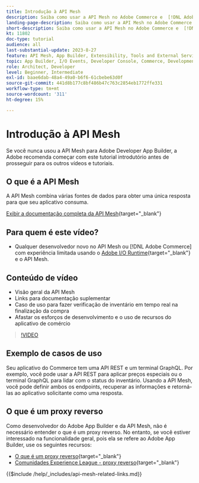 ```yaml
---
title: Introdução à API Mesh
description: Saiba como usar a API Mesh no Adobe Commerce e  [!DNL Adobe App Builder]. Saiba como instalar o Construtor de aplicativos da Adobe, trabalhar em projetos, criar um proxy reverso de GraphQL e muito mais.
landing-page-description: Saiba como usar a API Mesh no Adobe Commerce e  [!DNL Adobe App Builder]. Saiba como instalar o Adobe IO, trabalhar em projetos, criar um proxy reverso de GraphQL e muito mais.
short-description: Saiba como usar a API Mesh no Adobe Commerce e  [!DNL Adobe App Builder]. Saiba como instalar o Adobe IO, trabalhar em projetos, criar um proxy reverso de GraphQL e muito mais.
kt: 11802
doc-type: tutorial
audience: all
last-substantial-update: 2023-8-27
feature: API Mesh, App Builder, Extensibility, Tools and External Services, Backend Development
topic: App Builder, I/O Events, Developer Console, Commerce, Development, Integrations
role: Architect, Developer
level: Beginner, Intermediate
exl-id: baae6dab-48a4-49a0-b6f6-61cbebe63d0f
source-git-commit: 441d8b177c8bf486b47c763c2854eb1772ffe331
workflow-type: tm+mt
source-wordcount: '311'
ht-degree: 15%

---
```


# Introdução à API Mesh

Se você nunca usou a API Mesh para Adobe Developer App Builder, a Adobe recomenda começar com este tutorial introdutório antes de prosseguir para os outros vídeos e tutoriais.

## O que é a API Mesh

A API Mesh combina várias fontes de dados para obter uma única resposta para que seu aplicativo consuma.

[Exibir a documentação completa da API Mesh](https://developer.adobe.com/graphql-mesh-gateway/gateway/overview/){target="_blank"}

## Para quem é este vídeo?

* Qualquer desenvolvedor novo no API Mesh ou [!DNL Adobe Commerce] com experiência limitada usando o [Adobe I/O Runtime](https://developer.adobe.com/runtime/docs/guides/overview/){target="_blank"} e o API Mesh.

## Conteúdo de vídeo

* Visão geral da API Mesh
* Links para documentação suplementar
* Caso de uso para fazer verificação de inventário em tempo real na finalização da compra
* Afastar os esforços de desenvolvimento e o uso de recursos do aplicativo de comércio

>[!VIDEO](https://video.tv.adobe.com/v/3417534?quality=12&learn=on)

## Exemplo de casos de uso

Seu aplicativo do Commerce tem uma API REST e um terminal GraphQL. Por exemplo, você pode usar a API REST para aplicar preços especiais ou o terminal GraphQL para lidar com o status do inventário. Usando a API Mesh, você pode definir ambos os endpoints, recuperar as informações e retorná-las ao aplicativo solicitante como uma resposta.

## O que é um proxy reverso

Como desenvolvedor do Adobe App Builder e da API Mesh, não é necessário entender o que é um proxy reverso. No entanto, se você estiver interessado na funcionalidade geral, pois ela se refere ao Adobe App Builder, use os seguintes recursos:

* [O que é um proxy reverso](https://www.imperva.com/learn/performance/reverse-proxy/){target="_blank"}
* [Comunidades Experience League - proxy reverso](https://experienceleaguecommunities.adobe.com/t5/adobe-experience-manager/proxy-and-reverse-proxy-for-website/m-p/565772?profile.language=pt){target="_blank"}

{{$include /help/_includes/api-mesh-related-links.md}}
